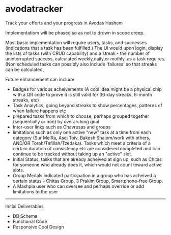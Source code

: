 # avodatracker
Track your efforts and your progress in Avodas Hashem

Implementatiom will be phased so as not to drown in scope creep.


Most basic implementation will require users, tasks, and successes (indications that a task has been fulfilled.)
The UI would upon login, display the lists of tasks (with CRUD capability) and a streak - the number of uninterrupted success, calculated weekly,daily,or mothly, as a task requires. (Non scheduled tasks can possibly also include 'failures' so that streaks can be calculated,

Future enhancement can include
- Badges for various acheivements (A cool idea might be a physical chip with a QR code to prove it is still valid for 30-day streaks, 6-month streaks, etc)
- Task Analytics, going beyond streaks to show percentages, patterns of when failure happens etc
- prepared tasks from which to choose, perhaps grouped together (sequentially or non) by overarching goal
- Inter-user links such as Chavrusas and groups
- limitations such as only one active "new" task at a time from each category (Sur MeiRa, Asei Toiv, Bakesh Shalom/work with others, AND/OR Torah/Tefillah/Tzedaka). Tasks which meet a criteria of a certain duration of consistency etc are considered completed and can continue to be tracked without taking up an "active" slot.
- Initial Status, tasks that are already acheived at sign up, such as Chitas for someone who already does it, which would not count toward active slots.
- Group Medals indicated participation in a group who has acheived a certain status - Chitas Group, 3 Prakim Group, Smartphone-free Group.
- A Mashpia user who can oversee and perhaps override or add limitations to the user

________________________________________________________________

Initial Deliverables

- DB Schema
- Functional Code
- Responsive Cool Design
